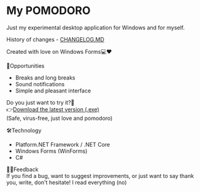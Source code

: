 # My POMODORO
Just my experimental desktop application for Windows and for myself.

History of changes - [CHANGELOG.MD](CHANGELOG.MD)

Created with love on Windows Forms💻❤️

🍅Opportunities
- Breaks and long breaks
- Sound notifications
- Simple and pleasant interface

Do you just want to try it?💾  
👉[Download the latest version (.exe)](https://github.com/VenitIterum/my-pomodoro/releases/latest)  
(Safe, virus-free, just love and pomodoro)

🛠Technology
- Platform.NET Framework / .NET Core
- Windows Forms (WinForms)
- C#

🤝😊Feedback  
If you find a bug, want to suggest improvements, or just want to say thank you, write, don't hesitate!
I read everything (no)